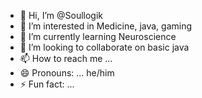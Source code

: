 - 👋 Hi, I’m @Soullogik
- 👀 I’m interested in Medicine, java, gaming
- 🌱 I’m currently learning Neuroscience
- 💞️ I’m looking to collaborate on basic java
- 📫 How to reach me ... 
- 😄 Pronouns: ... he/him
- ⚡ Fun fact: ...

<!---
Soullogik/Soullogik is a ✨ special ✨ repository because its `README.md` (this file) appears on your GitHub profile.
You can click the Preview link to take a look at your changes.
--->

